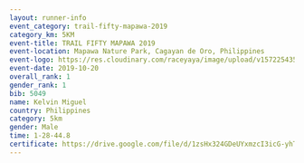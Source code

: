 ```yaml
---
layout: runner-info 
event_category: trail-fifty-mapawa-2019 
category_km: 5KM 
event-title: TRAIL FIFTY MAPAWA 2019  
event-location: Mapawa Nature Park, Cagayan de Oro, Philippines 
event-logo: https://res.cloudinary.com/raceyaya/image/upload/v1572254355/logo/trail-fifty-mapawa_fizjmb.jpg 
event-date: 2019-10-20 
overall_rank: 1
gender_rank: 1
bib: 5049
name: Kelvin Miguel
country: Philippines
category: 5km
gender: Male
time: 1-28-44.8
certificate: https://drive.google.com/file/d/1zsHx324GDeUYxmzcI3icG-yhT5Dh1d92/view?usp=sharing
---
```

